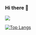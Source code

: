### Hi there 👋

<a href="https://github.com/anuraghazra/github-readme-stats">
  <img align="center" src="https://github-readme-stats.vercel.app/api?username=TaegyuHan&theme=dark&show_icons=true&include_all_commits=true&count_private=true" 
       style="width=100%" />
</a>



[![Top Langs](https://github-readme-stats.vercel.app/api/top-langs/?username=TaegyuHan&hide=jupyterNotebook)](https://github.com/anuraghazra/github-readme-stats)


